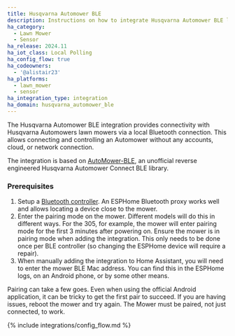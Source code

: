 ```yaml
---
title: Husqvarna Automower BLE
description: Instructions on how to integrate Husqvarna Automower BLE lawn mowers into Home Assistant.
ha_category:
  - Lawn Mower
  - Sensor
ha_release: 2024.11
ha_iot_class: Local Polling
ha_config_flow: true
ha_codeowners:
  - '@alistair23'
ha_platforms:
  - lawn_mower
  - sensor
ha_integration_type: integration
ha_domain: husqvarna_automower_ble
---
```


The Husqvarna Automower BLE integration provides connectivity with Husqvarna Automowers lawn mowers via a local Bluetooth connection. This allows connecting and controlling an Automower without any accounts, cloud, or network connection.

The integration is based on [AutoMower-BLE](https://github.com/alistair23/AutoMower-BLE), an unofficial reverse engineered Husqvarna Automower Connect BLE library.

### Prerequisites

1. Setup a [Bluetooth controller](https://www.home-assistant.io/integrations/bluetooth/). An ESPHome Bluetooth proxy works well and allows locating a device close to the mower.
2. Enter the pairing mode on the mower. Different models will do this in different ways. For the 305, for example, the mower will enter pairing mode for the first 3 minutes after powering on. Ensure the mower is in pairing mode when adding the integration. This only needs to be done once per BLE controller (so changing the ESPHome device will require a repair).
3. When manually adding the integration to Home Assistant, you will need to enter the mower BLE Mac address. You can find this in the ESPHome logs, on an Android phone, or by some other means.

Pairing can take a few goes. Even when using the official Android application, it can be tricky to get the first pair to succeed. If you are having issues, reboot the mower and try again. The Mower must be paired, not just connected, to work.

{% include integrations/config_flow.md %}
